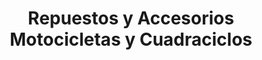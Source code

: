 ---
title: "Repuestos y Accesorios Motocicletas y Cuadraciclos"
url: /san-jose/repuestos-y-accesorios-motocicletas-y-cuadraciclos/
shop: piezas de automóviles
---